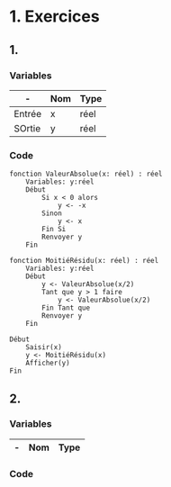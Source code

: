 # 1. Exercices

## 1.

### Variables

-|Nom|Type
---|---|---
Entrée|x|réel
SOrtie|y|réel

### Code

```
fonction ValeurAbsolue(x: réel) : réel
    Variables: y:réel
    Début
        Si x < 0 alors
            y <- -x
        Sinon
            y <- x
        Fin Si
        Renvoyer y
    Fin

fonction MoitiéRésidu(x: réel) : réel
    Variables: y:réel
    Début
        y <- ValeurAbsolue(x/2)
        Tant que y > 1 faire
            y <- ValeurAbsolue(x/2)
        Fin Tant que
        Renvoyer y
    Fin

Début
    Saisir(x)
    y <- MoitiéRésidu(x)
    Afficher(y)
Fin
```

## 2.

### Variables

-|Nom|Type
---|---|---

### Code